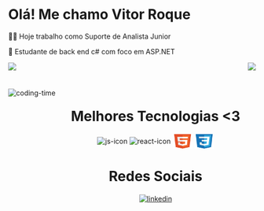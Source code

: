 # Olá! Me chamo Vitor Roque
👨‍💻 Hoje trabalho como Suporte de Analista Junior

🌱 Estudante de back end c# com foco em ASP.NET

<div>
  
  <img  height="180em" src="https://github-readme-stats.vercel.app/api?username=VitorRoque1&show_icons=true&theme=great-gatsby&include_all_commits=true&count_private=true"/>
  <img align="right" src="https://github-readme-stats.vercel.app/api/top-langs/?username=VitorRoque1&layout=compact&langs_count=16&theme=great-gatsby"/>
</div>
<br>

<div  align="center"> 
  <div style="display: inline_block"><br>
    <img align="left" height="250" alt="coding-time" src="code.gif">
    <h1 align="center">Melhores Tecnologias <3</h1>
    <img align="center" height="30" width="40" alt="js-icon"  src="https://user-images.githubusercontent.com/25181517/121405384-444d7300-c95d-11eb-959f-913020d3bf90.png">
    <img align="center" height="30" width="40" alt="react-icon" src="https://user-images.githubusercontent.com/25181517/121405754-b4f48f80-c95d-11eb-8893-fc325bde617f.png">
    <img align="center" height="30" width="40" alt="html-icon" src="https://raw.githubusercontent.com/devicons/devicon/master/icons/html5/html5-original.svg">
    <img align="center" height="30" width="40" alt="css-icon" src="https://raw.githubusercontent.com/devicons/devicon/master/icons/css3/css3-original.svg">
   </div>
    
  
  <h1 align="center">Redes Sociais</h1>
    <a href = "mailto: work.luigi.fonseca@gmail.com">
    <a href="https://www.linkedin.com/in/vitor-roque-dos-santos/" target="blank"><img align="center" src="https://user-images.githubusercontent.com/88904952/234979284-68c11d7f-1acc-4f0c-ac78-044e1037d7b0.png" alt="linkedin" height="50" width="50" /></a>
    
</div>
  

